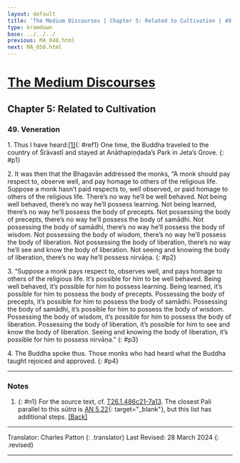 ```yaml
---
layout: default
title: 'The Medium Discourses | Chapter 5: Related to Cultivation | 49. Veneration'
type: kramdown
base: ../../../
previous: MA_048.html
next: MA_050.html
---
```


# [The Medium Discourses](index.html)
## Chapter 5: Related to Cultivation
### 49. Veneration

1\. Thus I have heard:[\[1\]](#n1){: #ref1} One time, the Buddha traveled to the country of Śrāvastī and stayed at Anāthapiṇḍada’s Park in Jeta’s Grove.
{: #p1}

2\. It was then that the Bhagavān addressed the monks, “A monk should pay respect to, observe well, and pay homage to others of the religious life. Suppose a monk hasn’t paid respects to, well observed, or paid homage to others of the religious life. There’s no way he’ll be well behaved. Not being well behaved, there’s no way he’ll possess learning. Not being learned, there’s no way he’ll possess the body of precepts. Not possessing the body of precepts, there’s no way he’ll possess the body of samādhi. Not possessing the body of samādhi, there’s no way he’ll possess the body of wisdom. Not possessing the body of wisdom, there’s no way he’ll possess the body of liberation. Not possessing the body of liberation, there’s no way he’ll see and know the body of liberation. Not seeing and knowing the body of liberation, there’s no way he’ll possess nirvāṇa.
{: #p2}

3\. “Suppose a monk pays respect to, observes well, and pays homage to others of the religious life. It’s possible for him to be well behaved. Being well behaved, it’s possible for him to possess learning. Being learned, it’s possible for him to possess the body of precepts. Possessing the body of precepts, it’s possible for him to possess the body of samādhi. Possessing the body of samādhi, it’s possible for him to possess the body of wisdom. Possessing the body of wisdom, it’s possible for him to possess the body of liberation. Possessing the body of liberation, it’s possible for him to see and know the body of liberation. Seeing and knowing the body of liberation, it’s possible for him to possess nirvāṇa.”
{: #p3}

4\. The Buddha spoke thus. Those monks who had heard what the Buddha taught rejoiced and approved.
{: #p4}

---

### Notes

1. {: #n1} For the source text, cf. <a href="https://cbetaonline.dila.edu.tw/zh/T01n0026_p0486c21" target="_blank">T26.1.486c21-7a13</a>. The closest Pali parallel to this <em>sūtra</em> is [AN 5.22](https://suttacentral.net/an5.22){: target="_blank"}, but this list has additional steps. [\[Back\]](#ref1)

---

Translator: Charles Patton
{: .translator}
Last Revised: 28 March 2024
{: .revised}

---
